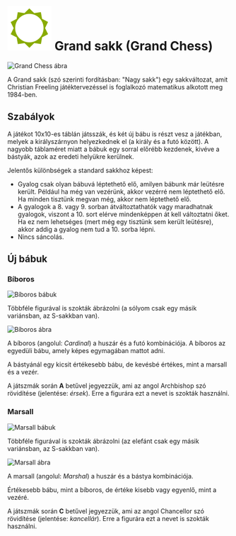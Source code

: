 # ![Grand ikon](https://github.com/gbtami/pychess-variants/blob/master/static/icons/grand.svg) Grand sakk (Grand Chess)

![Grand Chess ábra](https://github.com/gbtami/pychess-variants/blob/master/static/images/CVariantsGuide/Grand.png)

A Grand sakk (szó szerinti fordításban: "Nagy sakk") egy sakkváltozat, amit Christian Freeling játéktervezéssel is foglalkozó matematikus alkotott meg 1984-ben.

## Szabályok

A játékot 10x10-es táblán játsszák, és két új bábu is részt vesz a játékban, melyek a királyszárnyon helyezkednek el (a király és a futó között). A nagyobb táblaméret miatt a bábuk egy sorral előrébb kezdenek, kivéve a bástyák, azok az eredeti helyükre kerülnek.

Jelentős különbségek a standard sakkhoz képest:

* Gyalog csak olyan bábuvá léptethető elő, amilyen bábunk már leütésre került. Például ha még van vezérünk, akkor vezérré nem léptethető elő. Ha minden tisztünk megvan még, akkor nem léptethető elő.
* A gyalogok a 8. vagy 9. sorban átváltoztathatók vagy maradhatnak gyalogok, viszont a 10. sort elérve mindenképpen át kell változtatni őket. Ha ez nem lehetséges (mert még egy tisztünk sem került leütésre), akkor addig a gyalog nem tud a 10. sorba lépni.
* Nincs sáncolás.

## Új bábuk

### Bíboros

![Bíboros bábuk](https://github.com/gbtami/pychess-variants/blob/master/static/images/CVariantsGuide/Princesses.png)

Többféle figurával is szokták ábrázolni (a sólyom csak egy másik variánsban, az S-sakkban van).

![Bíboros ábra](https://github.com/gbtami/pychess-variants/blob/master/static/images/CVariantsGuide/Archbishop.png)

A bíboros (angolul: *Cardinal*) a huszár és a futó kombinációja. A bíboros az egyedüli bábu, amely képes egymagában mattot adni.

A bástyánál egy kicsit értékesebb bábu, de kevésbé értékes, mint a marsall és a vezér.

A játszmák során **A** betűvel jegyezzük, ami az angol Archbishop szó rövidítése (jelentése: *érsek*). Erre a figurára ezt a nevet is szokták használni.

### Marsall

![Marsall bábuk](https://github.com/gbtami/pychess-variants/blob/master/static/images/CVariantsGuide/Empresses.png)

Többféle figurával is szokták ábrázolni (az elefánt csak egy másik variánsban, az S-sakkban van).

![Marsall ábra](https://github.com/gbtami/pychess-variants/blob/master/static/images/CVariantsGuide/Chancellor.png)

A marsall (angolul: *Marshal*) a huszár és a bástya kombinációja.

Értékesebb bábu, mint a bíboros, de értéke kisebb vagy egyenlő, mint a vezéré.

A játszmák során **C** betűvel jegyezzük, ami az angol Chancellor szó rövidítése (jelentése: *kancellár*). Erre a figurára ezt a nevet is szokták használni.
